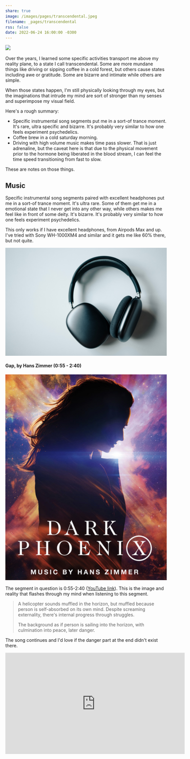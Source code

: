 ```yaml
---
share: true
image: /images/pages/transcendental.jpeg
filename: _pages/transcendental
rss: false
date: 2022-06-24 16:00:00 -0300
---
```



![](images/blog/pages/transcendental.jpeg)

Over the years, I learned some specific activities transport me above my reality plane, to a state I call transcendental. Some are more mundane things like driving or sipping coffee in a cold forest, but others cause states including awe or gratitude. Some are bizarre and intimate while others are simple. 

When those states happen, I'm still physically looking through my eyes, but the imaginations that intrude my mind are sort of stronger than my senses and superimpose my visual field. 

Here's a rough summary:

- Specific instrumental song segments put me in a sort-of trance moment. It's rare, ultra specific and bizarre. It's probably very similar to how one feels experiment psychedelics.
- Coffee brew in a cold saturday morning.
- Driving  with high volume music makes time pass slower. That is just adrenaline, but the caveat here is that due to the physical movement prior to the hormone being liberated in the blood stream, I can feel the time speed transitioning from fast to slow.


These are notes on those things. 

## Music

Specific instrumental song segments paired with excellent headphones put me in a sort-of trance moment. It's ultra rare. Some of them get me in a emotional state that I never get into any other way, while others makes me feel like in front of some deity. It's bizarre. It's probably very similar to how one feels experiment psychedelics.

This only works if I have excellent headphones, from Airpods Max and up. I've tried with Sony WH-1000XM4 and similar and it gets me like 60% there, but not quite.

![simon-hrozian-P7KF3cTRKcE-unsplash.jpg](../../images/obsidian/simon-hrozian-P7KF3cTRKcE-unsplash.jpg)

#### Gap, by Hans Zimmer (0:55 - 2:40)

![left|200](../../images/obsidian/gap-by-hans-zimmer.jpg)

The segment in question is 0:55-2:40 ([YouTube link](https://youtu.be/AetAIRtV-Wc?t=55)). This is the image and reality that flashes through my mind when listening to this segment.

> A helicopter sounds muffled in the horizon, but muffled because person is self-absorbed on its own mind. Despite screaming externality, there's internal progress through struggles.
> 
> The background as if person is sailing into the horizon, with culmination into peace, later danger.

The song continues and I'd love if the danger part at the end didn't exist there.

<iframe width="560" height="315" src="https://www.youtube.com/embed/AetAIRtV-Wc?start=55" title="YouTube video player" frameborder="0" allow="accelerometer; autoplay; clipboard-write; encrypted-media; gyroscope; picture-in-picture; web-share" allowfullscreen></iframe>